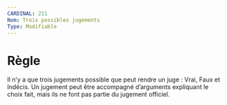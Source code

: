 ```yaml
---
CARDINAL: 211
Nom: Trois possibles jugements
Type: Modifiable
---
```


# Règle

Il n’y a que trois jugements possible que peut rendre un juge : Vrai, Faux et Indécis. Un
jugement peut être accompagné d’arguments expliquant le choix fait, mais ils ne font pas
partie du jugement officiel.
